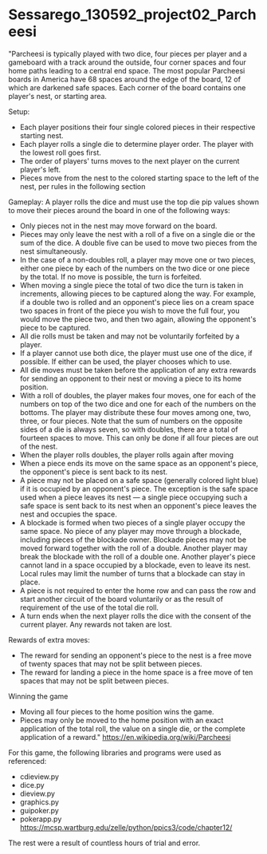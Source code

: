 # Sessarego_130592_project02_Parcheesi

"Parcheesi is typically played with two dice, four pieces per player and a gameboard with a track around the outside, four corner spaces and four home paths leading to a central end space. The most popular Parcheesi boards in America have 68 spaces around the edge of the board, 12 of which are darkened safe spaces. Each corner of the board contains one player's nest, or starting area.

Setup:
- Each player positions their four single colored pieces in their respective starting nest.
- Each player rolls a single die to determine player order. The player with the lowest roll goes first.
- The order of players' turns moves to the next player on the current player's left.
- Pieces move from the nest to the colored starting space to the left of the nest, per rules in the following section

Gameplay:
A player rolls the dice and must use the top die pip values shown to move their pieces around the board in one of the following ways:

- Only pieces not in the nest may move forward on the board.
- Pieces may only leave the nest with a roll of a five on a single die or the sum of the dice. A double five can be used to move two pieces from the nest simultaneously.
- In the case of a non-doubles roll, a player may move one or two pieces, either one piece by each of the numbers on the two dice or one piece by the total. If no move is possible, the turn is forfeited.
- When moving a single piece the total of two dice the turn is taken in increments, allowing pieces to be captured along the way. For example, if a double two is rolled and an opponent's piece lies on a cream space two spaces in front of the piece you wish to move the full four, you would move the piece two, and then two again, allowing the opponent's piece to be captured.
- All die rolls must be taken and may not be voluntarily forfeited by a player.
- If a player cannot use both dice, the player must use one of the dice, if possible. If either can be used, the player chooses which to use.
- All die moves must be taken before the application of any extra rewards for sending an opponent to their nest or moving a piece to its home position.
- With a roll of doubles, the player makes four moves, one for each of the numbers on top of the two dice and one for each of the numbers on the bottoms. The player may distribute these four moves among one, two, three, or four pieces. Note that the sum of numbers on the opposite sides of a die is always seven, so with doubles, there are a total of fourteen spaces to move. This can only be done if all four pieces are out of the nest.
- When the player rolls doubles, the player rolls again after moving
- When a piece ends its move on the same space as an opponent's piece, the opponent's piece is sent back to its nest.
- A piece may not be placed on a safe space (generally colored light blue) if it is occupied by an opponent's piece. The exception is the safe space used when a piece leaves its nest — a single piece occupying such a safe space is sent back to its nest when an opponent's piece leaves the nest and occupies the space.
- A blockade is formed when two pieces of a single player occupy the same space. No piece of any player may move through a blockade, including pieces of the blockade owner. Blockade pieces may not be moved forward together with the roll of a double. Another player may break the blockade with the roll of a double one. Another player's piece cannot land in a space occupied by a blockade, even to leave its nest. Local rules may limit the number of turns that a blockade can stay in place.
- A piece is not required to enter the home row and can pass the row and start another circuit of the board voluntarily or as the result of requirement of the use of the total die roll.
- A turn ends when the next player rolls the dice with the consent of the current player. Any rewards not taken are lost.

Rewards of extra moves:
- The reward for sending an opponent's piece to the nest is a free move of twenty spaces that may not be split between pieces.
- The reward for landing a piece in the home space is a free move of ten spaces that may not be split between pieces.

Winning the game
- Moving all four pieces to the home position wins the game.
- Pieces may only be moved to the home position with an exact application of the total roll, the value on a single die, or the complete application of a reward."
https://en.wikipedia.org/wiki/Parcheesi


For this game, the following libraries and programs were used as referenced:
- cdieview.py
- dice.py
- dieview.py
- graphics.py
- guipoker.py
- pokerapp.py
https://mcsp.wartburg.edu/zelle/python/ppics3/code/chapter12/

The rest were a result of countless hours of trial and error. 


